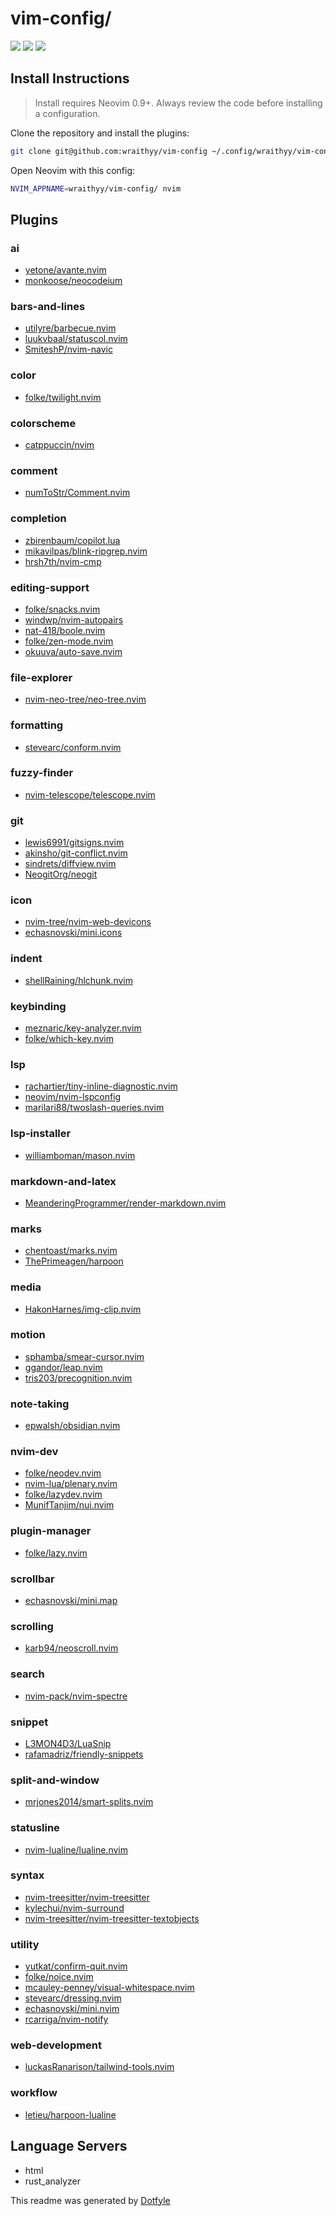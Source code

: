 # vim-config/

<a href="https://dotfyle.com/wraithyy/vim-config"><img src="https://dotfyle.com/wraithyy/vim-config/badges/plugins?style=flat" /></a>
<a href="https://dotfyle.com/wraithyy/vim-config"><img src="https://dotfyle.com/wraithyy/vim-config/badges/leaderkey?style=flat" /></a>
<a href="https://dotfyle.com/wraithyy/vim-config"><img src="https://dotfyle.com/wraithyy/vim-config/badges/plugin-manager?style=flat" /></a>


## Install Instructions

 > Install requires Neovim 0.9+. Always review the code before installing a configuration.

Clone the repository and install the plugins:

```sh
git clone git@github.com:wraithyy/vim-config ~/.config/wraithyy/vim-config
```

Open Neovim with this config:

```sh
NVIM_APPNAME=wraithyy/vim-config/ nvim
```

## Plugins

### ai

+ [yetone/avante.nvim](https://dotfyle.com/plugins/yetone/avante.nvim)
+ [monkoose/neocodeium](https://dotfyle.com/plugins/monkoose/neocodeium)
### bars-and-lines

+ [utilyre/barbecue.nvim](https://dotfyle.com/plugins/utilyre/barbecue.nvim)
+ [luukvbaal/statuscol.nvim](https://dotfyle.com/plugins/luukvbaal/statuscol.nvim)
+ [SmiteshP/nvim-navic](https://dotfyle.com/plugins/SmiteshP/nvim-navic)
### color

+ [folke/twilight.nvim](https://dotfyle.com/plugins/folke/twilight.nvim)
### colorscheme

+ [catppuccin/nvim](https://dotfyle.com/plugins/catppuccin/nvim)
### comment

+ [numToStr/Comment.nvim](https://dotfyle.com/plugins/numToStr/Comment.nvim)
### completion

+ [zbirenbaum/copilot.lua](https://dotfyle.com/plugins/zbirenbaum/copilot.lua)
+ [mikavilpas/blink-ripgrep.nvim](https://dotfyle.com/plugins/mikavilpas/blink-ripgrep.nvim)
+ [hrsh7th/nvim-cmp](https://dotfyle.com/plugins/hrsh7th/nvim-cmp)
### editing-support

+ [folke/snacks.nvim](https://dotfyle.com/plugins/folke/snacks.nvim)
+ [windwp/nvim-autopairs](https://dotfyle.com/plugins/windwp/nvim-autopairs)
+ [nat-418/boole.nvim](https://dotfyle.com/plugins/nat-418/boole.nvim)
+ [folke/zen-mode.nvim](https://dotfyle.com/plugins/folke/zen-mode.nvim)
+ [okuuva/auto-save.nvim](https://dotfyle.com/plugins/okuuva/auto-save.nvim)
### file-explorer

+ [nvim-neo-tree/neo-tree.nvim](https://dotfyle.com/plugins/nvim-neo-tree/neo-tree.nvim)
### formatting

+ [stevearc/conform.nvim](https://dotfyle.com/plugins/stevearc/conform.nvim)
### fuzzy-finder

+ [nvim-telescope/telescope.nvim](https://dotfyle.com/plugins/nvim-telescope/telescope.nvim)
### git

+ [lewis6991/gitsigns.nvim](https://dotfyle.com/plugins/lewis6991/gitsigns.nvim)
+ [akinsho/git-conflict.nvim](https://dotfyle.com/plugins/akinsho/git-conflict.nvim)
+ [sindrets/diffview.nvim](https://dotfyle.com/plugins/sindrets/diffview.nvim)
+ [NeogitOrg/neogit](https://dotfyle.com/plugins/NeogitOrg/neogit)
### icon

+ [nvim-tree/nvim-web-devicons](https://dotfyle.com/plugins/nvim-tree/nvim-web-devicons)
+ [echasnovski/mini.icons](https://dotfyle.com/plugins/echasnovski/mini.icons)
### indent

+ [shellRaining/hlchunk.nvim](https://dotfyle.com/plugins/shellRaining/hlchunk.nvim)
### keybinding

+ [meznaric/key-analyzer.nvim](https://dotfyle.com/plugins/meznaric/key-analyzer.nvim)
+ [folke/which-key.nvim](https://dotfyle.com/plugins/folke/which-key.nvim)
### lsp

+ [rachartier/tiny-inline-diagnostic.nvim](https://dotfyle.com/plugins/rachartier/tiny-inline-diagnostic.nvim)
+ [neovim/nvim-lspconfig](https://dotfyle.com/plugins/neovim/nvim-lspconfig)
+ [marilari88/twoslash-queries.nvim](https://dotfyle.com/plugins/marilari88/twoslash-queries.nvim)
### lsp-installer

+ [williamboman/mason.nvim](https://dotfyle.com/plugins/williamboman/mason.nvim)
### markdown-and-latex

+ [MeanderingProgrammer/render-markdown.nvim](https://dotfyle.com/plugins/MeanderingProgrammer/render-markdown.nvim)
### marks

+ [chentoast/marks.nvim](https://dotfyle.com/plugins/chentoast/marks.nvim)
+ [ThePrimeagen/harpoon](https://dotfyle.com/plugins/ThePrimeagen/harpoon)
### media

+ [HakonHarnes/img-clip.nvim](https://dotfyle.com/plugins/HakonHarnes/img-clip.nvim)
### motion

+ [sphamba/smear-cursor.nvim](https://dotfyle.com/plugins/sphamba/smear-cursor.nvim)
+ [ggandor/leap.nvim](https://dotfyle.com/plugins/ggandor/leap.nvim)
+ [tris203/precognition.nvim](https://dotfyle.com/plugins/tris203/precognition.nvim)
### note-taking

+ [epwalsh/obsidian.nvim](https://dotfyle.com/plugins/epwalsh/obsidian.nvim)
### nvim-dev

+ [folke/neodev.nvim](https://dotfyle.com/plugins/folke/neodev.nvim)
+ [nvim-lua/plenary.nvim](https://dotfyle.com/plugins/nvim-lua/plenary.nvim)
+ [folke/lazydev.nvim](https://dotfyle.com/plugins/folke/lazydev.nvim)
+ [MunifTanjim/nui.nvim](https://dotfyle.com/plugins/MunifTanjim/nui.nvim)
### plugin-manager

+ [folke/lazy.nvim](https://dotfyle.com/plugins/folke/lazy.nvim)
### scrollbar

+ [echasnovski/mini.map](https://dotfyle.com/plugins/echasnovski/mini.map)
### scrolling

+ [karb94/neoscroll.nvim](https://dotfyle.com/plugins/karb94/neoscroll.nvim)
### search

+ [nvim-pack/nvim-spectre](https://dotfyle.com/plugins/nvim-pack/nvim-spectre)
### snippet

+ [L3MON4D3/LuaSnip](https://dotfyle.com/plugins/L3MON4D3/LuaSnip)
+ [rafamadriz/friendly-snippets](https://dotfyle.com/plugins/rafamadriz/friendly-snippets)
### split-and-window

+ [mrjones2014/smart-splits.nvim](https://dotfyle.com/plugins/mrjones2014/smart-splits.nvim)
### statusline

+ [nvim-lualine/lualine.nvim](https://dotfyle.com/plugins/nvim-lualine/lualine.nvim)
### syntax

+ [nvim-treesitter/nvim-treesitter](https://dotfyle.com/plugins/nvim-treesitter/nvim-treesitter)
+ [kylechui/nvim-surround](https://dotfyle.com/plugins/kylechui/nvim-surround)
+ [nvim-treesitter/nvim-treesitter-textobjects](https://dotfyle.com/plugins/nvim-treesitter/nvim-treesitter-textobjects)
### utility

+ [yutkat/confirm-quit.nvim](https://dotfyle.com/plugins/yutkat/confirm-quit.nvim)
+ [folke/noice.nvim](https://dotfyle.com/plugins/folke/noice.nvim)
+ [mcauley-penney/visual-whitespace.nvim](https://dotfyle.com/plugins/mcauley-penney/visual-whitespace.nvim)
+ [stevearc/dressing.nvim](https://dotfyle.com/plugins/stevearc/dressing.nvim)
+ [echasnovski/mini.nvim](https://dotfyle.com/plugins/echasnovski/mini.nvim)
+ [rcarriga/nvim-notify](https://dotfyle.com/plugins/rcarriga/nvim-notify)
### web-development

+ [luckasRanarison/tailwind-tools.nvim](https://dotfyle.com/plugins/luckasRanarison/tailwind-tools.nvim)
### workflow

+ [letieu/harpoon-lualine](https://dotfyle.com/plugins/letieu/harpoon-lualine)
## Language Servers

+ html
+ rust_analyzer


 This readme was generated by [Dotfyle](https://dotfyle.com)
